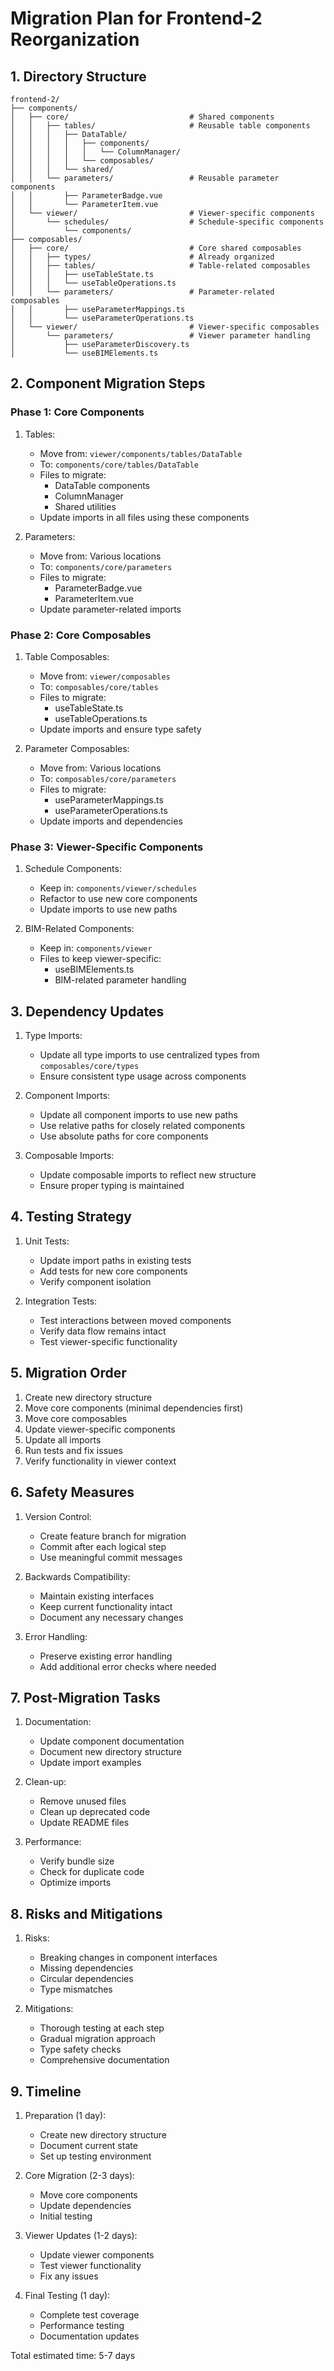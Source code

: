 # Migration Plan for Frontend-2 Reorganization

## 1. Directory Structure

```
frontend-2/
├── components/
│   ├── core/                           # Shared components
│   │   ├── tables/                     # Reusable table components
│   │   │   ├── DataTable/
│   │   │   │   ├── components/
│   │   │   │   │   └── ColumnManager/
│   │   │   │   └── composables/
│   │   │   └── shared/
│   │   └── parameters/                 # Reusable parameter components
│   │       ├── ParameterBadge.vue
│   │       └── ParameterItem.vue
│   └── viewer/                         # Viewer-specific components
│       └── schedules/                  # Schedule-specific components
│           └── components/
├── composables/
│   ├── core/                           # Core shared composables
│   │   ├── types/                      # Already organized
│   │   ├── tables/                     # Table-related composables
│   │   │   ├── useTableState.ts
│   │   │   └── useTableOperations.ts
│   │   └── parameters/                 # Parameter-related composables
│   │       ├── useParameterMappings.ts
│   │       └── useParameterOperations.ts
│   └── viewer/                         # Viewer-specific composables
│       └── parameters/                 # Viewer parameter handling
│           ├── useParameterDiscovery.ts
│           └── useBIMElements.ts
```

## 2. Component Migration Steps

### Phase 1: Core Components

1. Tables:

   - Move from: `viewer/components/tables/DataTable`
   - To: `components/core/tables/DataTable`
   - Files to migrate:
     - DataTable components
     - ColumnManager
     - Shared utilities
   - Update imports in all files using these components

2. Parameters:
   - Move from: Various locations
   - To: `components/core/parameters`
   - Files to migrate:
     - ParameterBadge.vue
     - ParameterItem.vue
   - Update parameter-related imports

### Phase 2: Core Composables

1. Table Composables:

   - Move from: `viewer/composables`
   - To: `composables/core/tables`
   - Files to migrate:
     - useTableState.ts
     - useTableOperations.ts
   - Update imports and ensure type safety

2. Parameter Composables:
   - Move from: Various locations
   - To: `composables/core/parameters`
   - Files to migrate:
     - useParameterMappings.ts
     - useParameterOperations.ts
   - Update imports and dependencies

### Phase 3: Viewer-Specific Components

1. Schedule Components:

   - Keep in: `components/viewer/schedules`
   - Refactor to use new core components
   - Update imports to use new paths

2. BIM-Related Components:
   - Keep in: `components/viewer`
   - Files to keep viewer-specific:
     - useBIMElements.ts
     - BIM-related parameter handling

## 3. Dependency Updates

1. Type Imports:

   - Update all type imports to use centralized types from `composables/core/types`
   - Ensure consistent type usage across components

2. Component Imports:

   - Update all component imports to use new paths
   - Use relative paths for closely related components
   - Use absolute paths for core components

3. Composable Imports:
   - Update composable imports to reflect new structure
   - Ensure proper typing is maintained

## 4. Testing Strategy

1. Unit Tests:

   - Update import paths in existing tests
   - Add tests for new core components
   - Verify component isolation

2. Integration Tests:
   - Test interactions between moved components
   - Verify data flow remains intact
   - Test viewer-specific functionality

## 5. Migration Order

1. Create new directory structure
2. Move core components (minimal dependencies first)
3. Move core composables
4. Update viewer-specific components
5. Update all imports
6. Run tests and fix issues
7. Verify functionality in viewer context

## 6. Safety Measures

1. Version Control:

   - Create feature branch for migration
   - Commit after each logical step
   - Use meaningful commit messages

2. Backwards Compatibility:

   - Maintain existing interfaces
   - Keep current functionality intact
   - Document any necessary changes

3. Error Handling:
   - Preserve existing error handling
   - Add additional error checks where needed

## 7. Post-Migration Tasks

1. Documentation:

   - Update component documentation
   - Document new directory structure
   - Update import examples

2. Clean-up:

   - Remove unused files
   - Clean up deprecated code
   - Update README files

3. Performance:
   - Verify bundle size
   - Check for duplicate code
   - Optimize imports

## 8. Risks and Mitigations

1. Risks:

   - Breaking changes in component interfaces
   - Missing dependencies
   - Circular dependencies
   - Type mismatches

2. Mitigations:
   - Thorough testing at each step
   - Gradual migration approach
   - Type safety checks
   - Comprehensive documentation

## 9. Timeline

1. Preparation (1 day):

   - Create new directory structure
   - Document current state
   - Set up testing environment

2. Core Migration (2-3 days):

   - Move core components
   - Update dependencies
   - Initial testing

3. Viewer Updates (1-2 days):

   - Update viewer components
   - Test viewer functionality
   - Fix any issues

4. Final Testing (1 day):
   - Complete test coverage
   - Performance testing
   - Documentation updates

Total estimated time: 5-7 days

